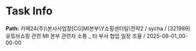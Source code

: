 # Task Info

**Path:** 카페24(주)\본사사업장\[CG]MI본부\Y쇼핑센터팀\전략2 / sycha / [321989] 유튜브쇼핑 관련 MI 본부 관련자 소통 _ 타 부서 협업 일정 조율 / 2025-09-01_00-00-00

